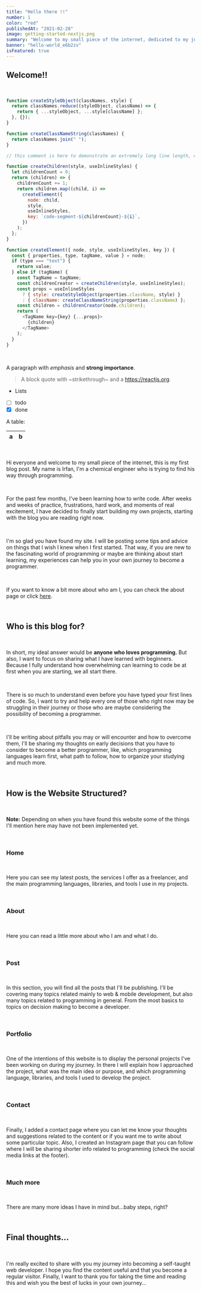 ```yaml
---
title: "Hello there !!"
number: 1
color: "red"
publishedAt: "2021-02-28"
image: getting-started-nextjs.png
summary: "Welcome to my small piece of the internet, dedicated to my journey as a self-taught developer"
banner: "hello-world_e6b2zv"
isFeatured: true
---
```


## Welcome!!

&nbsp;

```js
function createStyleObject(classNames, style) {
  return classNames.reduce((styleObject, className) => {
    return { ...styleObject, ...style[className] };
  }, {});
}

function createClassNameString(classNames) {
  return classNames.join(" ");
}

// this comment is here to demonstrate an extremely long line length, well beyond what you should probably allow in your own code, though sometimes you'll be highlighting code you can't refactor, which is unfortunate but should be handled gracefully

function createChildren(style, useInlineStyles) {
  let childrenCount = 0;
  return (children) => {
    childrenCount += 1;
    return children.map((child, i) =>
      createElement({
        node: child,
        style,
        useInlineStyles,
        key: `code-segment-${childrenCount}-${i}`,
      })
    );
  };
}

function createElement({ node, style, useInlineStyles, key }) {
  const { properties, type, tagName, value } = node;
  if (type === "text") {
    return value;
  } else if (tagName) {
    const TagName = tagName;
    const childrenCreator = createChildren(style, useInlineStyles);
    const props = useInlineStyles
      ? { style: createStyleObject(properties.className, style) }
      : { className: createClassNameString(properties.className) };
    const children = childrenCreator(node.children);
    return (
      <TagName key={key} {...props}>
        {children}
      </TagName>
    );
  }
}
```

&nbsp;

A paragraph with _emphasis_ and **strong importance**.

> A block quote with ~strikethrough~ and a https://reactjs.org.

- Lists
- [ ] todo
- [x] done

A table:

| a   | b   |
| --- | --- |

&nbsp;

<!-- ![phoreka](getting-started-nextjs.png) -->

Hi everyone and welcome to my small piece of the internet, this is my first blog post. My name is Irfan, I'm a chemical engineer who is trying to find his way through programming.

&nbsp;

For the past few months, I've been learning how to write code. After weeks and weeks of practice, frustrations, hard work, and moments of real excitement, I have decided to finally start building my own projects, starting with the blog you are reading right now.

&nbsp;

I'm so glad you have found my site. I will be posting some tips and advice on things that I wish I knew when I first started. That way, if you are new to the fascinating world of programming or maybe are thinking about start learning, my experiences can help you in your own journey to become a programmer.

&nbsp;

If you want to know a bit more about who am I, you can check the about page or click [here](https://phoreka.com/about).

&nbsp;

## Who is this blog for?

&nbsp;

In short, my ideal answer would be **anyone who loves programming.** But also, I want to focus on sharing what I have learned with beginners. Because I fully understand how overwhelming can learning to code be at first when you are starting, we all start there.

&nbsp;

There is so much to understand even before you have typed your first lines of code. So, I want to try and help every one of those who right now may be struggling in their journey or those who are maybe considering the possibility of becoming a programmer.

&nbsp;

I'll be writing about pitfalls you may or will encounter and how to overcome them, I'll be sharing my thoughts on early decisions that you have to consider to become a better programmer, like, which programming languages learn first, what path to follow, how to organize your studying and much more.

&nbsp;

## How is the Website Structured?

&nbsp;

**Note:** Depending on when you have found this website some of the things I'll mention here may have not been implemented yet.

&nbsp;

### Home

&nbsp;

Here you can see my latest posts, the services I offer as a freelancer, and the main programming languages, libraries, and tools I use in my projects.

&nbsp;

### About

&nbsp;

Here you can read a little more about who I am and what I do.

&nbsp;

### Post

&nbsp;

In this section, you will find all the posts that I'll be publishing. I'll be covering many topics related mainly to web & mobile development, but also many topics related to programming in general. From the most basics to topics on decision making to become a developer.

&nbsp;

### Portfolio

&nbsp;

One of the intentions of this website is to display the personal projects I've been working on during my journey. In there I will explain how I approached the project, what was the main idea or purpose, and which programming language, libraries, and tools I used to develop the project.

&nbsp;

### Contact

&nbsp;

Finally, I added a contact page where you can let me know your thoughts and suggestions related to the content or if you want me to write about some particular topic.
Also, I created an Instagram page that you can follow where I will be sharing shorter info related to programming (check the social media links at the footer).

&nbsp;

### Much more

&nbsp;

There are many more ideas I have in mind but...baby steps, right?

&nbsp;

## Final thoughts...

&nbsp;

I'm really excited to share with you my journey into becoming a self-taught web developer. I hope you find the content useful and that you become a regular visitor. Finally, I want to thank you for taking the time and reading this and wish you the best of lucks in your own journey...
